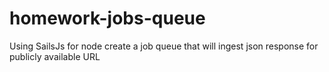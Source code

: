 # homework-jobs-queue
Using SailsJs for node create a job queue that will ingest json response for publicly available URL
